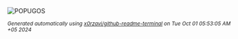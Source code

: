 <div align="justify">
<picture>
    <source media="(prefers-color-scheme: dark)" srcset="https://i.ibb.co/jDKMRqm/output-gif.gif">
    <source media="(prefers-color-scheme: light)" srcset="https://i.ibb.co/jDKMRqm/output-gif.gif">
    <img alt="POPUGOS" src="https://i.ibb.co/jDKMRqm/output-gif.gif">
</picture>

<sub><i>Generated automatically using [x0rzavi/github-readme-terminal](https://github.com/x0rzavi/github-readme-terminal) on Tue Oct 01 05:53:05 AM +05 2024</i></sub>
</div>